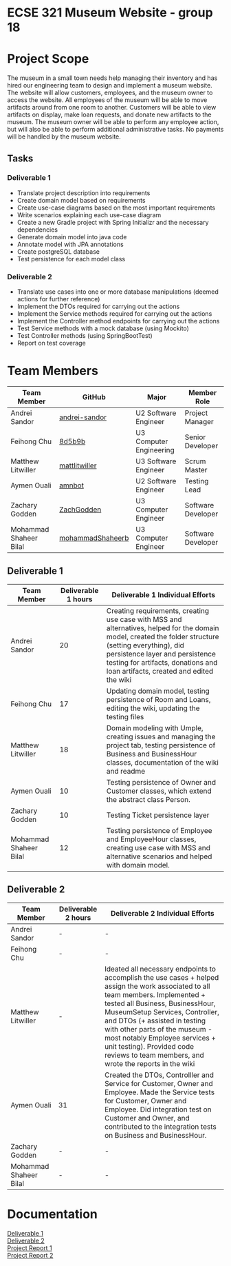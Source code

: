 # ECSE 321 Museum Website - group 18

# Project Scope
The museum in a small town needs help managing their inventory and has hired our engineering team to design and implement a museum website. 
The website will allow customers, employees, and the museum owner to access the website. 
All employees of the museum will be able to move artifacts around from one room to another. 
Customers will be able to view artifacts on display, make loan requests, and donate new artifacts to the museum. 
The museum owner will be able to perform any employee action, but will also be able to perform additional administrative tasks.
No payments will be handled by the museum website.

## Tasks

### Deliverable 1

* Translate project description into requirements
* Create domain model based on requirements
* Create use-case diagrams based on the most important requirements
* Write scenarios explaining each use-case diagram
* Create a new Gradle project with Spring Initializr and the necessary dependencies
* Generate domain model into java code
* Annotate model with JPA annotations
* Create postgreSQL database
* Test persistence for each model class

### Deliverable 2

* Translate use cases into one or more database manipulations (deemed actions for further reference)
* Implement the DTOs required for carrying out the actions
* Implement the Service methods required for carrying out the actions
* Implement the Controller method endpoints for carrying out the actions
* Test Service methods with a mock database (using Mockito)
* Test Controller methods (using SpringBootTest)
* Report on test coverage 

# Team Members

| Team Member | GitHub | Major | Member Role | 
| --- | --- | --- | --- |
| Andrei Sandor | [andrei-sandor](https://github.com/andrei-sandor) | U2 Software Engineer | Project Manager |
| Feihong Chu | [8d5b9b](https://github.com/8d5b9b) | U3 Computer Engineering | Senior Developer |
| Matthew Litwiller | [mattlitwiller](https://github.com/mattlitwiller) | U3 Software Engineer | Scrum Master |
| Aymen Ouali | [amnbot](https://github.com/amnbot) | U2 Software Engineer | Testing Lead |
| Zachary Godden | [ZachGodden](https://github.com/ZachGodden) | U3 Computer Engineer | Software Developer |
| Mohammad Shaheer Bilal | [mohammadShaheerb](https://github.com/mohammadShaheerb) | U3 Computer Engineer | Software Developer |

## Deliverable 1

| Team Member | Deliverable 1 hours | Deliverable 1 Individual Efforts | 
| --- | --- | ---------- |
| Andrei Sandor | 20 | Creating requirements, creating use case with MSS and alternatives, helped for the domain model, created the folder structure (setting everything), did persistence layer and persistence testing for artifacts, donations and loan artifacts, created and edited the wiki  |
| Feihong Chu | 17 | Updating domain model, testing persistence of Room and Loans, editing the wiki, updating the testing files |
| Matthew Litwiller | 18 | Domain modeling with Umple, creating issues and managing the project tab, testing persistence of Business and BusinessHour classes, documentation of the wiki and readme |
| Aymen Ouali | 10 | Testing persistence of Owner and Customer classes, which extend the abstract class Person. |
| Zachary Godden | 10 | Testing Ticket persistence layer |
| Mohammad Shaheer Bilal | 12 | Testing persistence of Employee and EmployeeHour classes, creating use case with MSS and alternative scenarios and helped with domain model. |

## Deliverable 2

| Team Member | Deliverable 2 hours | Deliverable 2 Individual Efforts | 
| --- | --- | ---------- |
| Andrei Sandor | - | - |
| Feihong Chu | - | - |
| Matthew Litwiller | - | Ideated all necessary endpoints to accomplish the use cases + helped assign the work associated to all team members. Implemented + tested all Business, BusinessHour, MuseumSetup Services, Controller, and DTOs (+ assisted in testing with other parts of the museum - most notably Employee services + unit testing). Provided code reviews to team members, and wrote the reports in the wiki |
| Aymen Ouali | 31 | Created the DTOs, Controlller and Service for Customer, Owner and Employee. Made the Service tests for Customer, Owner and Employee. Did integration test on Customer and Owner, and contributed to the integration tests on Business and BusinessHour. |
| Zachary Godden | - | - |
| Mohammad Shaheer Bilal | - | - |

# Documentation 
[Deliverable 1](https://github.com/McGill-ECSE321-Fall2022/project-group-18/wiki/Deliverable-1) <br/>
[Deliverable 2](https://github.com/McGill-ECSE321-Fall2022/project-group-18/wiki/Deliverable-2) <br/>
[Project Report 1](https://github.com/McGill-ECSE321-Fall2022/project-group-18/wiki/Project-Report-1) <br/>
[Project Report 2](https://github.com/McGill-ECSE321-Fall2022/project-group-18/wiki/Project-Report-2) <br/> 

